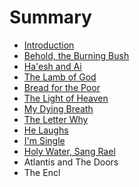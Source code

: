 # Summary

* [Introduction](README.md)
* [Behold, the Burning Bush](behold,_the_burning_bush.md)
* [Ha'esh and Ai](chapter1.md)
* [The Lamb of God](the_lamb_of_god.md)
* [Bread for the Poor](bread_for_the_poor.md)
* [The Light of Heaven](the_light_of_heaven.md)
* [My Dying Breath](my_dying_breath.md)
* [The Letter Why](the_letter_why.md)
* [He Laughs](hamd.md/he_laughs.md)
* [I'm Single](im_single.md)
* [Holy Water, Sang Rael](holy_water,_sang_rael.md)
* Atlantis and The Doors
* The Encl

